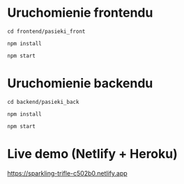 # Uruchomienie frontendu
```
cd frontend/pasieki_front
```
```
npm install
```
```
npm start
```
# Uruchomienie backendu
```
cd backend/pasieki_back
```
```
npm install
```
```
npm start
```
# Live demo (Netlify + Heroku)
https://sparkling-trifle-c502b0.netlify.app
